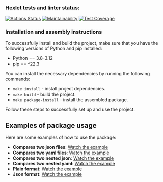 ### Hexlet tests and linter status:

[![Actions Status](https://github.com/Enimalojd/python-project-50/actions/workflows/hexlet-check.yml/badge.svg)](https://github.com/Enimalojd/python-project-50/actions) [![Maintainability](https://api.codeclimate.com/v1/badges/4c0ed8b8e9e59cadb47f/maintainability)](https://codeclimate.com/github/Enimalojd/python-project-50/maintainability) [![Test Coverage](https://api.codeclimate.com/v1/badges/4c0ed8b8e9e59cadb47f/test_coverage)](https://codeclimate.com/github/Enimalojd/python-project-50/test_coverage)

### Installation and assembly instructions

To successfully install and build the project, make sure that you have the following versions of Python and pip installed:

- Python == 3.8-3.12
- pip == ^22.3

You can install the necessary dependencies by running the following commands:

- `make install` - install project dependencies.
- `make build` - build the project.
- `make package-install` - install the assembled package.

Follow these steps to successfully set up and use the project.

## Examples of package usage

Here are some examples of how to use the package:

- **Compares two json files**: [Watch the example](https://asciinema.org/a/628832)
- **Compares two yaml files**: [Watch the example](https://asciinema.org/a/628834)
- **Compares two nested json**: [Watch the example](https://asciinema.org/a/628837)
- **Compares two nested yaml**: [Watch the example](https://asciinema.org/a/628838)
- **Plain format**: [Watch the example](https://asciinema.org/a/628839)
- **Json format**: [Watch the example](https://asciinema.org/a/628840)
